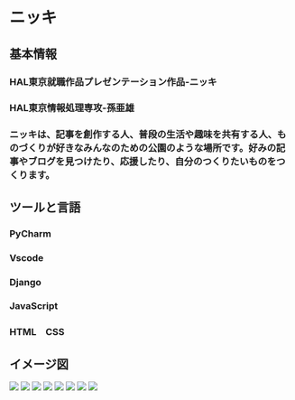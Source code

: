 # ニッキ


## 基本情報
### HAL東京就職作品プレゼンテーション作品‐ニッキ
### HAL東京情報処理専攻-孫亜雄
### ニッキは、記事を創作する人、普段の生活や趣味を共有する人、ものづくりが好きなみんなのための公園のような場所です。好みの記事やブログを見つけたり、応援したり、自分のつくりたいものをつくります。
## ツールと言語
### PyCharm
### Vscode
### Django
### JavaScript
### HTML　CSS

## イメージ図

![](/イメージ/00.jpeg)
![](/イメージ/02.jpeg)
![](/イメージ/03.jpeg)
![](/イメージ/04.jpeg)
![](/イメージ/05.jpeg)
![](/イメージ/06.jpeg)
![](/イメージ/07.jpeg)
![](/イメージ/08.jpeg)
